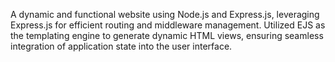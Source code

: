 A dynamic and functional website using Node.js and Express.js, leveraging Express.js for efficient routing and middleware management.
Utilized EJS as the templating engine to generate dynamic HTML views, ensuring seamless integration of application state into the user interface.
